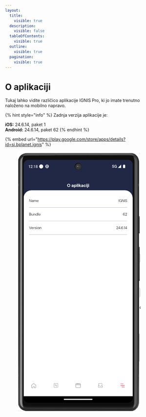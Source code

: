 ```yaml
---
layout:
  title:
    visible: true
  description:
    visible: false
  tableOfContents:
    visible: true
  outline:
    visible: true
  pagination:
    visible: true
---
```


# O aplikaciji

Tukaj lahko vidite različico aplikacije IGNIS Pro, ki jo imate trenutno naloženo na mobilno napravo.

{% hint style="info" %}
Zadnja verzija aplikacije je:

**iOS:** 24.6.14, paket 1\
**Android:** 24.6.14, paket 62
{% endhint %}

{% embed url="https://play.google.com/store/apps/details?id=si.bplanet.ignis" %}

<figure><img src="../../.gitbook/assets/image (230).png" alt=""><figcaption></figcaption></figure>
